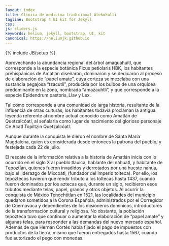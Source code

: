 ```yaml
---
layout: index
title: Clinica de medicina tradicional Atekokolli
tagline: Bootstrap 4 UI kit for Jekyll
css: 
js: sliders.js
keywords: helium, jekyll, bootstrap, UI, kit
canonical: https://heliumjk.github.io
---
```

{% include JB/setup %}
<!-- Content Area Start -->
<div id="content">
<div class="container mt-5">
      
                        
<!-- <img src="/assets/images/logo.png" align="right" >             -->
Aprovechando la abundancia regional del árbol amaquahuitl, que corresponde a la especie botánica Ficus petiolaris HBK, los habitantes prehispánicos de Amatlán diseñaron, dominaron y se dedicaron al proceso de elaboración de “papel amate”, cuya corteza se mezclaba con una sustancia pegajosa “tzacutli”, producida por los bulbos de una orquídea predominante en la zona, nombrada “amazauhtli”, y que corresponde a la especie Epidendrum pastoris_Llav y Lex.

Tal como corresponde a una comunidad de larga historia, resultante de la influencia de otras culturas, los habitantes todavía proclaman la antigua leyenda referente al nombre actual conocido como Amatlán de Quetzalcóatl, al señalarla como lugar de nacimiento del glorioso personaje Ce Acatl Topiltzin Quetzalcóatl.

Aunque durante la conquista le dieron el nombre de Santa María Magdalena, quien es considerada desde entonces la patrona del pueblo, y festejada cada 22 de julio.

El rescate de la información relativa a la historia de Amatlán inicia con lo ocurrido en el siglo X al pueblo tlauica, hablante del náhuatl, y habitante de Tepoztlán, quienes fueron invadidos y derrotados por una hueste nahua, bajo el liderazgo de Mixcoatl, (fundador del imperio tolteca). Por ello, los tepoztecos tuvieron que rendir tributo a los toltecas hasta 1437, cuando fueron dominados por los aztecas que, durante un siglo, recibieron esos tributos mediante telas, papel, granos y otros objetos. Al ocurrir la conquista de México Tenochtitlan en 1521, las localidades del municipio quedaron sometidos a la Corona Española, administrados por el Corregidor de Cuernavaca y dependientes de los misioneros dominicos, introductores de la transformación cultural y religiosa. No obstante, la población tepozteca tuvo que continuar o aumentar la elaboración de “papel amate” y algunas telas, para responder a las demandas del nuevo mercado español. Además de que Hernán Cortés había fijado el pago de impuestos con productos de la tierra, mismo que fueron entregados hasta 1567, cuando fue autorizado el pego con monedas.
</div>
            
            
<!-- Content area end -->
</div>
